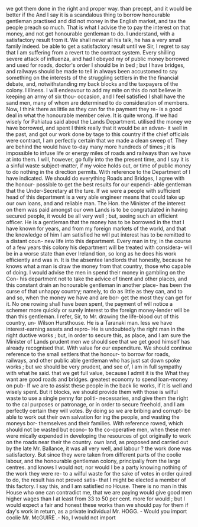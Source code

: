 we got them done in the right and proper way. than precept, and it would be better if the And I say it is a scandalous thing to borrow honourable gentleman practised and did not money in the English market, and tax the people preach so much. That is what I advise the to pay the interest on that money, and not get honourable gentleman to do. I understand, with a satisfactory result from it. We shall never all his talk, he has a very small family indeed. be able to get a satisfactory result until we Sir, I regret to say that I am suffering from a revert to the contract system. Every shilling severe attack of influenza, and had I obeyed my of public money borrowed and used for roads, doctor's order I should be in bed ; but I have bridges, and railways should be made to tell in always been accustomed to say something on the interests of the struggling settlers in the the financial debate, and, notwithstanding my back blocks and the taxpayers of the colony. I illness. I will endeavour to add my mite on this do not believe in keeping an army of six thou- occasion, and I feel satisfied I shall have the sand men, many of whom are determined to do consideration of members. Now, I think there as little as they can for the payment they re- is a good deal in what the honourable member ceive. It is quite wrong. If we had wisely for Pahiatua said about the Lands Department. utilised the money we have borrowed, and spent I think really that it would be an advan- it well in the past, and got our work done by tage to this country if the chief officials were contract, I am perfectly certain that we made a clean sweep of. They are behind the would have to-day many more hundreds of times ; it is impossible to infuse life or energy miles of roads and railways than we have at into them. I will, however, go fully into the the present time, and I say it is a sinful waste subject-matter, if my voice holds out, or time of public money to do nothing in the direction permits. With reference to the Department of I have indicated. We should do everything Roads and Bridges, I agree with the honour- possible to get the best results for our expendi- able gentleman that the Under-Secretary at the ture. If we were a people with sufficient head of this department is a very able engineer means that could take up our own loans, and and reliable man. The Hon. the Minister of the interest on them was paid amongst our own Lands is to be congratulated in having secured people, it would be all very well ; but, seeing such an efficient officer. He is a gentleman that the money has to be borrowed in the that I have known for years, and from my foreign markets of the world, and that the knowledge of him I am satisfied he will put interest has to be remitted to a distant coun- new life into this department. Every man in try, in the course of a few years this colony his department will be treated with considera- will be in a worse state than ever Ireland tion, so long as he does his work efficiently and was in. It is the absentee landlords that honestly, because he knows what a man is draw the money from that country, those who capable of doing. I would advise the men in spend their money in gambling on the Con- his department not to take the advice of tinent and other places, and this constant drain an honourable gentleman in another place- has been the curse of that unhappy country; namely, to do as little as they can, and to and so, when the money we have and are bor- get the most they can get for it. No one rowing shall have been spent, the payment of will notice a schemer more quickly or surely interest to the foreign money-lender will be than this gentleman. I refer, Sir, to Mr. drawing the life-blood out of this country, un- Wilson Hursthouse. He is a Taranaki man. less we have interest-earning assets and repro- He is undoubtedly the right man in the right ductive works ; but, in order to secure this, as place, and I am sure the Minister of Lands prudent men we should see that we get good himself has already recognised that. With value for our expenditure. We should continue reference to the small settlers that the honour- to borrow for roads, railways, and other public able gentleman who has just sat down spoke works ; but we should be very prudent, and see of, I am in full sympathy with what he said. that we get full value, because I admit it is the What they want are good roads and bridges. greatest economy to spend loan-money on pub- If we are to assist these people in the back lic works, if it is well and wisely spent. But it blocks, we should provide them with those is wilful waste to use a single penny for politi- necessaries, and give them the right to the cal purposes or patronage, or in order to secure freehold, and I am perfectly certain they will votes. By doing so we are bribing and corrupt- be able to work out their own salvation for ing the people, and wasting the moneys bor- themselves and their families. With reference rowed, which should not be wasted but econo- to the co-operative men, when these men were mically expended in developing the resources of got originally to work on the roads near their the country. own land, as proposed and carried out by the late Mr. Ballance, it was all very well, and labour ? the work done was satisfactory. But since they were taken from different parts of the coolie labour, and the honourable gentleman colony, principally from the large centres. and knows I would not; nor would I be a party knowing nothing of the work they were re- to a wilful waste for the sake of votes in order quired to do, the result has not proved satis- that I might be elected a member of this factory. I say this, and I am satisfied no House. There is no man in this House who one can contradict me, that we are paying would give good men higher wages than I at least from 33 to 50 per cent. more for would ; but I would expect a fair and honest these works than we should pay for them if day's work in return, as a private individual Mr. HOGG. - Would you import coolie Mr. McGUIRE .- No, I would not import 